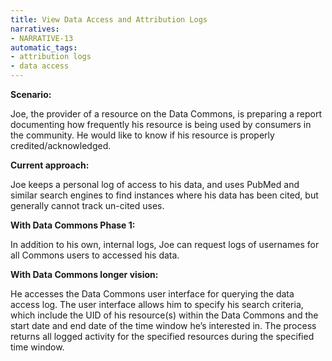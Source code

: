 ```yaml
---
title: View Data Access and Attribution Logs
narratives:
- NARRATIVE-13
automatic_tags:
- attribution logs
- data access
---
```

**Scenario:**

Joe, the provider of a resource on the Data Commons, is preparing a report documenting how frequently his resource is being used by consumers in the community. He would like to know if his resource is properly credited/acknowledged.

**Current approach:**

Joe keeps a personal log of access to his data, and uses PubMed and similar search engines to find instances where his data has been cited, but generally cannot track un-cited uses.

**With Data Commons Phase 1:**

In addition to his own, internal logs, Joe can request logs of usernames for all Commons users to accessed his data.

**With Data Commons longer vision:**

 He accesses the Data Commons user interface for querying the data access log. The user interface allows him to specify his search criteria, which include the UID of his resource(s) within the Data Commons and the start date and end date of the time window he’s interested in. The process returns all logged activity for the specified resources during the specified time window.